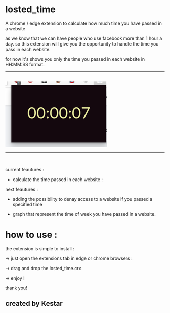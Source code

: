 # losted_time

A chrome / edge extension to calculate how much time you have passed in a website


as we know that we can have people who use facebook more than 1 hour a day.
so this extension will give you the opportunity to handle the time you pass in each website.

for now it's shows you only the time you passed in each website in HH:MM:SS format.
<br>
<hr>

<br>

<img src="screens/image.png">

<br>
<hr>
<br>

current feautures : 

* calculate the time passed in each website : 

next feautures : 

* adding the possibility to denay access to a website if you passed a specified time

* graph that represent the time of week you have passed in a website.

# how to use : 

the extension is simple to install : 

-> just open the extensions tab in edge or chrome browsers : 

-> drag and drop the losted_time.crx 

-> enjoy !


thank you!
## created by Kestar